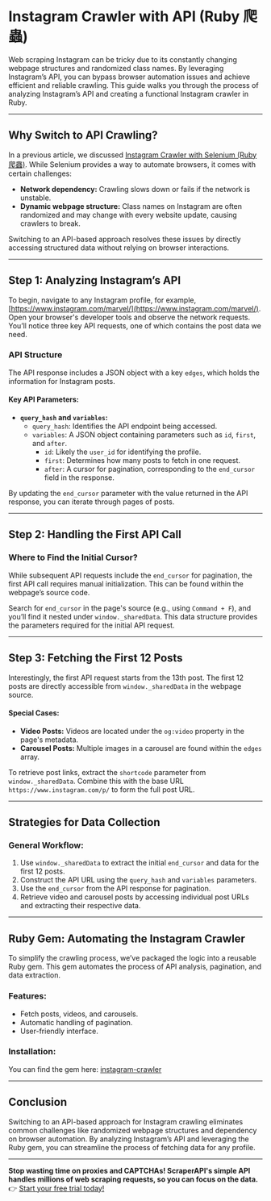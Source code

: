 
# Instagram Crawler with API (Ruby 爬蟲)

Web scraping Instagram can be tricky due to its constantly changing webpage structures and randomized class names. By leveraging Instagram’s API, you can bypass browser automation issues and achieve efficient and reliable crawling. This guide walks you through the process of analyzing Instagram’s API and creating a functional Instagram crawler in Ruby.

---

## Why Switch to API Crawling?

In a previous article, we discussed [Instagram Crawler with Selenium (Ruby 爬蟲)](https://mgleon08.github.io/blog/2018/11/18/instagram-crawler-with-selenium/1.ins.png). While Selenium provides a way to automate browsers, it comes with certain challenges:
- **Network dependency:** Crawling slows down or fails if the network is unstable.
- **Dynamic webpage structure:** Class names on Instagram are often randomized and may change with every website update, causing crawlers to break.

Switching to an API-based approach resolves these issues by directly accessing structured data without relying on browser interactions.

---

## Step 1: Analyzing Instagram’s API

To begin, navigate to any Instagram profile, for example, [https://www.instagram.com/marvel/](https://www.instagram.com/marvel/). Open your browser's developer tools and observe the network requests. You’ll notice three key API requests, one of which contains the post data we need.

### API Structure
The API response includes a JSON object with a key `edges`, which holds the information for Instagram posts.

#### Key API Parameters:
- **`query_hash` and `variables`:** 
  - `query_hash`: Identifies the API endpoint being accessed.
  - `variables`: A JSON object containing parameters such as `id`, `first`, and `after`.
    - `id`: Likely the `user_id` for identifying the profile.
    - `first`: Determines how many posts to fetch in one request.
    - `after`: A cursor for pagination, corresponding to the `end_cursor` field in the response.

By updating the `end_cursor` parameter with the value returned in the API response, you can iterate through pages of posts.

---

## Step 2: Handling the First API Call

### Where to Find the Initial Cursor?
While subsequent API requests include the `end_cursor` for pagination, the first API call requires manual initialization. This can be found within the webpage’s source code.

Search for `end_cursor` in the page's source (e.g., using `Command + F`), and you’ll find it nested under `window._sharedData`. This data structure provides the parameters required for the initial API request.

---

## Step 3: Fetching the First 12 Posts

Interestingly, the first API request starts from the 13th post. The first 12 posts are directly accessible from `window._sharedData` in the webpage source.

#### Special Cases:
- **Video Posts:** Videos are located under the `og:video` property in the page's metadata.
- **Carousel Posts:** Multiple images in a carousel are found within the `edges` array.

To retrieve post links, extract the `shortcode` parameter from `window._sharedData`. Combine this with the base URL `https://www.instagram.com/p/` to form the full post URL.

---

## Strategies for Data Collection

### General Workflow:
1. Use `window._sharedData` to extract the initial `end_cursor` and data for the first 12 posts.
2. Construct the API URL using the `query_hash` and `variables` parameters.
3. Use the `end_cursor` from the API response for pagination.
4. Retrieve video and carousel posts by accessing individual post URLs and extracting their respective data.

---

## Ruby Gem: Automating the Instagram Crawler

To simplify the crawling process, we’ve packaged the logic into a reusable Ruby gem. This gem automates the process of API analysis, pagination, and data extraction.

### Features:
- Fetch posts, videos, and carousels.
- Automatic handling of pagination.
- User-friendly interface.

### Installation:
You can find the gem here: [instagram-crawler](https://github.com/mgleon08/instagram-crawler)

---

## Conclusion

Switching to an API-based approach for Instagram crawling eliminates common challenges like randomized webpage structures and dependency on browser automation. By analyzing Instagram’s API and leveraging the Ruby gem, you can streamline the process of fetching data for any profile.

---

**Stop wasting time on proxies and CAPTCHAs! ScraperAPI's simple API handles millions of web scraping requests, so you can focus on the data.**  
👉 [Start your free trial today!](https://bit.ly/Scraperapi)
